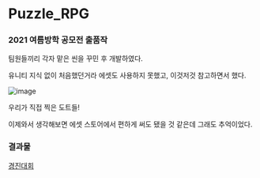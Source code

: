 # Puzzle_RPG

### 2021 여름방학 공모전 출품작

팀원들끼리 각자 맡은 씬을 꾸민 후 개발하였다.

유니티 지식 없이 처음했던거라 에셋도 사용하지 못했고, 이것저것 참고하면서 했다. 

![image](https://user-images.githubusercontent.com/90199652/198580241-766b1d34-cdca-4f00-89b4-23e44715c908.png)

우리가 직접 찍은 도트들!

이제와서 생각해보면 에셋 스토어에서 편하게 써도 됐을 것 같은데 그래도 추억이었다.


### 결과물
[경진대회](https://blog.naver.com/oouk1/222670106251)
